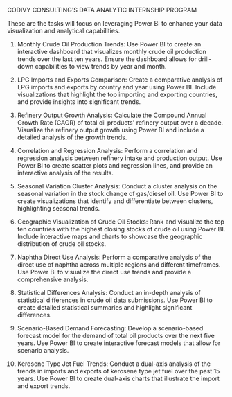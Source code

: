 CODIVY CONSULTING'S DATA ANALYTIC INTERNSHIP PROGRAM

These are the tasks will focus on leveraging Power BI to enhance your data visualization and analytical capabilities.

1. Monthly Crude Oil Production Trends:
Use Power BI to create an interactive dashboard that visualizes monthly crude oil production trends over the last ten years. 
Ensure the dashboard allows for drill-down capabilities to view trends by year and month.

2. LPG Imports and Exports Comparison:
Create a comparative analysis of LPG imports and exports by country and year using Power BI. 
Include visualizations that highlight the top importing and exporting countries, and provide insights into significant trends.

3. Refinery Output Growth Analysis:
Calculate the Compound Annual Growth Rate (CAGR) of total oil products' refinery output over a decade. 
Visualize the refinery output growth using Power BI and include a detailed analysis of the growth trends.

4. Correlation and Regression Analysis:
Perform a correlation and regression analysis between refinery intake and production output. 
Use Power BI to create scatter plots and regression lines, and provide an interactive analysis of the results.

5. Seasonal Variation Cluster Analysis:
Conduct a cluster analysis on the seasonal variation in the stock change of gas/diesel oil. 
Use Power BI to create visualizations that identify and differentiate between clusters, highlighting seasonal trends.

6. Geographic Visualization of Crude Oil Stocks:
Rank and visualize the top ten countries with the highest closing stocks of crude oil using Power BI. 
Include interactive maps and charts to showcase the geographic distribution of crude oil stocks.

7. Naphtha Direct Use Analysis:
Perform a comparative analysis of the direct use of naphtha across multiple regions and different timeframes. 
Use Power BI to visualize the direct use trends and provide a comprehensive analysis.

8. Statistical Differences Analysis:
Conduct an in-depth analysis of statistical differences in crude oil data submissions. 
Use Power BI to create detailed statistical summaries and highlight significant differences.

9. Scenario-Based Demand Forecasting:
Develop a scenario-based forecast model for the demand of total oil products over the next five years. 
Use Power BI to create interactive forecast models that allow for scenario analysis.

10. Kerosene Type Jet Fuel Trends:
Conduct a dual-axis analysis of the trends in imports and exports of kerosene type jet fuel over the past 15 years. 
Use Power BI to create dual-axis charts that illustrate the import and export trends.
